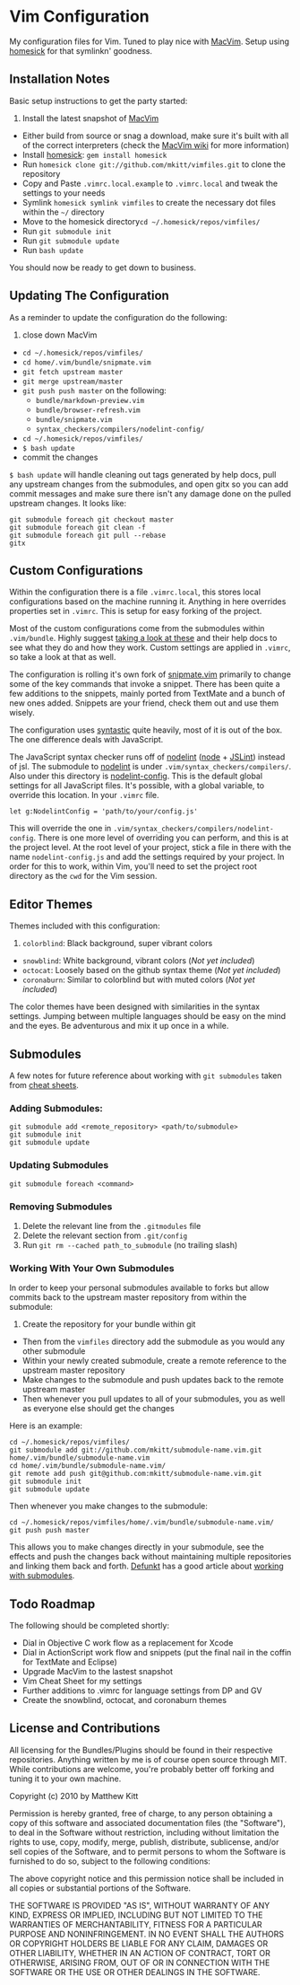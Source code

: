 # Vim Configuration

My configuration files for Vim. Tuned to play nice with [MacVim][macvim]. Setup using [homesick][homesick] for that symlinkn' goodness.


## Installation Notes

Basic setup instructions to get the party started:

1. Install the latest snapshot of [MacVim][macvim]
- Either build from source or snag a download, make sure it's built with all of the correct interpreters (check the [MacVim wiki][mvim-wiki] for more information)
- Install [homesick][homesick]: `gem install homesick`
- Run `homesick clone git://github.com/mkitt/vimfiles.git` to clone the repository
- Copy and Paste `.vimrc.local.example` to `.vimrc.local` and tweak the settings to your needs
- Symlink `homesick symlink vimfiles` to create the necessary dot files within the `~/` directory
- Move to the homesick directory`cd ~/.homesick/repos/vimfiles/`
- Run `git submodule init`
- Run `git submodule update`
- Run `bash update`

You should now be ready to get down to business.


## Updating The Configuration

As a reminder to update the configuration do the following:

1. close down MacVim
- `cd ~/.homesick/repos/vimfiles/`
- `cd home/.vim/bundle/snipmate.vim`
- `git fetch upstream master`
- `git merge upstream/master`
- `git push push master` on the following:
  - `bundle/markdown-preview.vim`
  - `bundle/browser-refresh.vim`
  - `bundle/snipmate.vim`
  - `syntax_checkers/compilers/nodelint-config/`
- `cd ~/.homesick/repos/vimfiles/`
- `$ bash update`
- commit the changes

`$ bash update` will handle cleaning out tags generated by help docs, pull any upstream changes from the submodules, and open gitx so you can add commit messages and make sure there isn't any damage done on the pulled upstream changes. It looks like:

    git submodule foreach git checkout master
    git submodule foreach git clean -f
    git submodule foreach git pull --rebase
    gitx


## Custom Configurations

Within the configuration there is a file `.vimrc.local`, this stores local configurations based on the machine running it. Anything in here overrides properties set in `.vimrc`. This is setup for easy forking of the project.

Most of the custom configurations come from the submodules within `.vim/bundle`. Highly suggest [taking a look at these][bundles] and their help docs to see what they do and how they work. Custom settings are applied in `.vimrc`, so take a look at that as well.

The configuration is rolling it's own fork of [snipmate.vim][snipmate] primarily to change some of the key commands that invoke a snippet. There has been quite a few additions to the snippets, mainly ported from TextMate and a bunch of new ones added. Snippets are your friend, check them out and use them wisely.

The configuration uses [syntastic][syntastic] quite heavily, most of it is out of the box. The one difference deals with JavaScript. 

The JavaScript syntax checker runs off of [nodelint][nodelint] ([node][node] + [JSLint][jslint]) instead of jsl. The submodule to [nodelint][nodelint] is under `.vim/syntax_checkers/compilers/`. Also under this directory is [nodelint-config][nodelint-config]. This is the default global settings for all JavaScript files. It's possible, with a global variable, to override this location. In your `.vimrc` file.

`let g:NodelintConfig = 'path/to/your/config.js'` 

This will override the one in `.vim/syntax_checkers/compilers/nodelint-config`. There is one more level of overriding you can perform, and this is at the project level. At the root level of your project, stick a file in there with the name `nodelint-config.js` and add the settings required by your project. In order for this to work, within Vim, you'll need to set the project root directory as the `cwd` for the Vim session.


## Editor Themes

Themes included with this configuration:

1. `colorblind`: Black background, super vibrant colors
- `snowblind`: White background, vibrant colors (*Not yet included*)
- `octocat`: Loosely based on the github syntax theme (*Not yet included*)
- `coronaburn`: Similar to colorblind but with muted colors (*Not yet included*)

The color themes have been designed with similarities in the syntax settings. Jumping between multiple languages should be easy on the mind and the eyes. Be adventurous and mix it up once in a while.


## Submodules 

A few notes for future reference about working with `git submodules` taken from [cheat sheets][cheat-sheets].


### Adding Submodules: 

    git submodule add <remote_repository> <path/to/submodule>
    git submodule init
    git submodule update


### Updating Submodules 

    git submodule foreach <command>


### Removing Submodules 

   1. Delete the relevant line from the `.gitmodules` file
   2. Delete the relevant section from `.git/config`
   3. Run `git rm --cached path_to_submodule` (no trailing slash)


### Working With Your Own Submodules

In order to keep your personal submodules available to forks but allow commits back to the upstream master repository from within the submodule:

1. Create the repository for your bundle within git
-  Then from the `vimfiles` directory add the submodule as you would any other submodule
-  Within your newly created submodule, create a remote reference to the upstream master repository
-  Make changes to the submodule and push updates back to the remote upstream master
-  Then whenever you pull updates to all of your submodules, you as well as everyone else should get the changes

Here is an example:
  
    cd ~/.homesick/repos/vimfiles/
    git submodule add git://github.com/mkitt/submodule-name.vim.git home/.vim/bundle/submodule-name.vim
    cd home/.vim/bundle/submodule-name.vim/
    git remote add push git@github.com:mkitt/submodule-name.vim.git
    git submodule init
    git submodule update

Then whenever you make changes to the submodule:

    cd ~/.homesick/repos/vimfiles/home/.vim/bundle/submodule-name.vim/
    git push push master

This allows you to make changes directly in your submodule, see the effects and push the changes back without maintaining multiple repositories and linking them back and forth. [Defunkt][defunkt] has a good article about [working with submodules][defunkt-subs].


## Todo Roadmap

The following should be completed shortly:

- Dial in Objective C work flow as a replacement for Xcode
- Dial in ActionScript work flow and snippets (put the final nail in the coffin for TextMate and Eclipse)
- Upgrade MacVim to the lastest snapshot
- Vim Cheat Sheet for my settings
- Further additions to .vimrc for language settings from DP and GV
- Create the snowblind, octocat, and coronaburn themes


## License and Contributions 

All licensing for the Bundles/Plugins should be found in their respective repositories. Anything written by me is of course open source through MIT. While contributions are welcome, you're probably better off forking and tuning it to your own machine.

Copyright (c) 2010 by Matthew Kitt

Permission is hereby granted, free of charge, to any person 
obtaining a copy of this software and associated documentation 
files (the "Software"), to deal in the Software without 
restriction, including without limitation the rights to use, 
copy, modify, merge, publish, distribute, sublicense, and/or sell 
copies of the Software, and to permit persons to whom the 
Software is furnished to do so, subject to the following 
conditions:

The above copyright notice and this permission notice shall be 
included in all copies or substantial portions of the Software.

THE SOFTWARE IS PROVIDED "AS IS", WITHOUT WARRANTY OF ANY KIND, 
EXPRESS OR IMPLIED, INCLUDING BUT NOT LIMITED TO THE WARRANTIES 
OF MERCHANTABILITY, FITNESS FOR A PARTICULAR PURPOSE AND 
NONINFRINGEMENT. IN NO EVENT SHALL THE AUTHORS OR COPYRIGHT 
HOLDERS BE LIABLE FOR ANY CLAIM, DAMAGES OR OTHER LIABILITY, 
WHETHER IN AN ACTION OF CONTRACT, TORT OR OTHERWISE, ARISING 
FROM, OUT OF OR IN CONNECTION WITH THE SOFTWARE OR THE USE OR 
OTHER DEALINGS IN THE SOFTWARE.

[macvim]: http://github.com/b4winckler/macvim
[mvim-wiki]: http://github.com/b4winckler/macvim/wiki
[homesick]: http://github.com/technicalpickles/homesick
[snipmate]: http://github.com/mkitt/snipmate.vim
[syntastic]: http://github.com/scrooloose/syntastic
[node]: http://nodejs.org/
[jslint]: http://www.jslint.com/lint.html
[nodelint]: http://github.com/tav/nodelint
[nodelint-config]: http://github.com/mkitt/nodelint-config
[bundles]: http://github.com/mkitt/vimfiles/tree/master/home/.vim/bundle/
[cheat-sheets]: http://cheat.errtheblog.com/s/git
[defunkt]: http://github.com/defunkt
[defunkt-subs]: http://github.com/guides/developing-with-submodules
